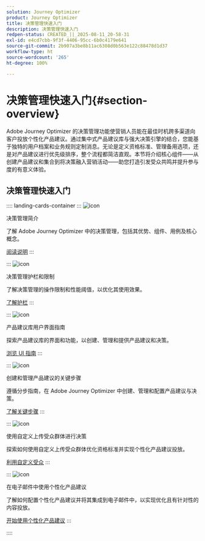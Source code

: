 ```yaml
---
solution: Journey Optimizer
product: Journey Optimizer
title: 决策管理快速入门
description: 决策管理快速入门
redpen-status: CREATED_||_2025-08-11_20-58-31
exl-id: e4cd7cbb-9f3f-4406-95cc-6b0c4179e641
source-git-commit: 2b907a3be8b11ac6308d0b563e122c88478d1d37
workflow-type: ht
source-wordcount: '265'
ht-degree: 100%

---
```


# 决策管理快速入门{#section-overview}

Adobe Journey Optimizer 的决策管理功能使营销人员能在最佳时机跨多渠道向客户投放个性化产品建议。通过集中式产品建议库与强大决策引擎的结合，您能基于独特的用户档案和业务规则定制消息。无论是定义资格标准、管理备用选项，还是对产品建议进行优先级排序，整个流程都简洁直观。本节将介绍核心组件——从创建产品建议和集合到将决策融入营销活动——助您打造引发受众共鸣并提升参与度的有意义体验。

## 决策管理快速入门

:::: landing-cards-container
:::
![icon](https://cdn.experienceleague.adobe.com/icons/book.svg)

决策管理简介

了解 Adobe Journey Optimizer 中的决策管理，包括其优势、组件、用例及核心概念。

[阅读说明](../using/offers/get-started/starting-offer-decisioning.md)
:::

:::
![icon](https://cdn.experienceleague.adobe.com/icons/shield-halved.svg)

决策管理护栏和限制

了解决策管理的操作限制和性能阈值，以优化其使用效果。

[了解护栏](../using/offers/decision-management-guardrails.md)
:::

:::
![icon](https://cdn.experienceleague.adobe.com/icons/gear.svg)

产品建议库用户界面指南

探索产品建议库的界面和功能，以创建、管理和提供产品建议和决策。

[浏览 UI 指南](../using/offers/get-started/user-interface.md)
:::

:::
![icon](https://cdn.experienceleague.adobe.com/icons/list-check.svg)

创建和管理产品建议的关键步骤

遵循分步指南，在 Adobe Journey Optimizer 中创建、管理和配置产品建议与决策。

[了解关键步骤](../using/offers/offer-library/key-steps.md)
:::

:::
![icon](https://cdn.experienceleague.adobe.com/icons/bullseye.svg)

使用自定义上传受众群体进行决策

探索如何使用自定义上传受众群体优化资格标准并实现个性化产品建议投放。

[利用自定义受众](../using/offers/custom-upload-decisioning.md)
:::

:::
![icon](https://cdn.experienceleague.adobe.com/icons/circle-play.svg)

在电子邮件中使用个性化产品建议

了解如何配置个性化产品建议并将其集成到电子邮件中，以实现优化且有针对性的内容投放。

[开始使用个性化产品建议](../using/offers/offers-e2e.md)
:::

::::
